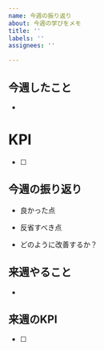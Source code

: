 ```yaml
---
name: 今週の振り返り
about: 今週の学びをメモ
title: ''
labels: ''
assignees: ''

---
```


## 今週したこと
-

# KPI
- [ ]

## 今週の振り返り
- 良かった点

- 反省すべき点

- どのように改善するか？

## 来週やること
-

## 来週のKPI
- [ ]
